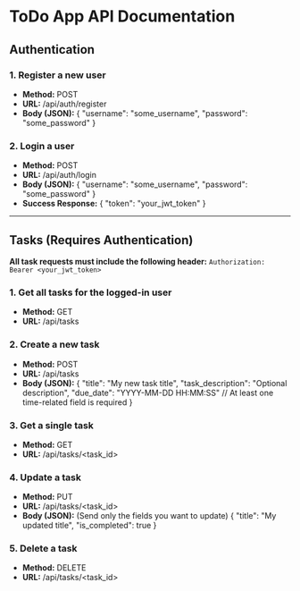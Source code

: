 # ToDo App API Documentation

## Authentication

### 1. Register a new user
- **Method:** POST
- **URL:** /api/auth/register
- **Body (JSON):**
  {
      "username": "some_username",
      "password": "some_password"
  }

### 2. Login a user
- **Method:** POST
- **URL:** /api/auth/login
- **Body (JSON):**
  {
      "username": "some_username",
      "password": "some_password"
  }
- **Success Response:**
  {
      "token": "your_jwt_token"
  }

---

## Tasks (Requires Authentication)

**All task requests must include the following header:**
`Authorization: Bearer <your_jwt_token>`

### 1. Get all tasks for the logged-in user
- **Method:** GET
- **URL:** /api/tasks

### 2. Create a new task
- **Method:** POST
- **URL:** /api/tasks
- **Body (JSON):**
  {
      "title": "My new task title",
      "task_description": "Optional description",
      "due_date": "YYYY-MM-DD HH:MM:SS" 
      // At least one time-related field is required
  }

### 3. Get a single task
- **Method:** GET
- **URL:** /api/tasks/<task_id>

### 4. Update a task
- **Method:** PUT
- **URL:** /api/tasks/<task_id>
- **Body (JSON):** (Send only the fields you want to update)
  {
      "title": "My updated title",
      "is_completed": true
  }

### 5. Delete a task
- **Method:** DELETE
- **URL:** /api/tasks/<task_id>